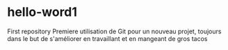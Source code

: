 # hello-word1
First repository
Premiere utilisation de Git pour un nouveau projet, toujours dans le but de s'améliorer en travaillant et en mangeant de gros tacos 
